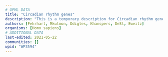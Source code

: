 ```yaml
---
# GPML DATA
title: "Circadian rhythm genes"
description: "This is a temporary description for Circadian rhythm genes"
authors: [Fehrhart, Mkutmon, Ddigles, Khanspers, DeSl, Eweitz]
organisms: [Homo sapiens]
# ADDITIONAL DATA
last-edited: 2021-05-22
communities: []
wpid: "WP3594"
---
```

